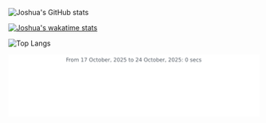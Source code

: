 ![Joshua's GitHub stats](https://github-readme-stats.vercel.app/api?username=joshuaLim995&theme=react&show_icons=true&count_private=true)

[![Joshua's wakatime stats](https://github-readme-stats.vercel.app/api/wakatime?username=joshuaLim995&theme=react)](https://github.com/anuraghazra/github-readme-stats)

![Top Langs](https://github-readme-stats.vercel.app/api/top-langs/?username=joshuaLim995&layout=compact&hide=css&theme=react)

<img
  src="https://github.com/joshuaLim995/joshuaLim995/blob/main/images/stat.svg"
  alt="My Coding Activity"
/>

<!--
**JoshuaLim995/JoshuaLim995** is a ✨ _special_ ✨ repository because its `README.md` (this file) appears on your GitHub profile.

Here are some ideas to get you started:

- 🔭 I’m currently working on ...
- 🌱 I’m currently learning ...
- 👯 I’m looking to collaborate on ...
- 🤔 I’m looking for help with ...
- 💬 Ask me about ...
- 📫 How to reach me: ...
- 😄 Pronouns: ...
- ⚡ Fun fact: ...
-->
